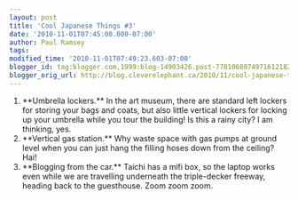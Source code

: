 ```yaml
---
layout: post
title: 'Cool Japanese Things #3'
date: '2010-11-01T07:45:00.000-07:00'
author: Paul Ramsey
tags: 
modified_time: '2010-11-01T07:49:23.603-07:00'
blogger_id: tag:blogger.com,1999:blog-14903426.post-7781068074971612182
blogger_orig_url: http://blog.cleverelephant.ca/2010/11/cool-japanese-things-3.html
---
```


<ol><li>**Umbrella lockers.** In the art museum, there are standard left lockers for storing your bags and coats, but also little vertical lockers for locking up your umbrella while you tour the building! Is this a rainy city? I am thinking, yes.</li><li>**Vertical gas station.** Why waste space with gas pumps at ground level when you can just hang the filling hoses down from the ceiling? Hai!</li><li>**Blogging from the car.** Taichi has a mifi box, so the laptop works even while we are travelling underneath the triple-decker freeway, heading back to the guesthouse. Zoom zoom zoom.</li></ol><br />

